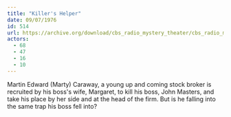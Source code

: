 ```yaml
---
title: "Killer's Helper"
date: 09/07/1976
id: 514
url: https://archive.org/download/cbs_radio_mystery_theater/cbs_radio_mystery_theater-0501-0550.zip/cbs_radio_mystery_theater-0501-0550%2Fcbsrmt_0514_killers_helper.mp3
actors:
  - 68
  - 47
  - 16
  - 10
---
```

Martin Edward (Marty) Caraway, a young up and coming stock broker is recruited by his boss's wife, Margaret, to kill his boss, John Masters, and take his place by her side and at the head of the firm. But is he falling into the same trap his boss fell into?
